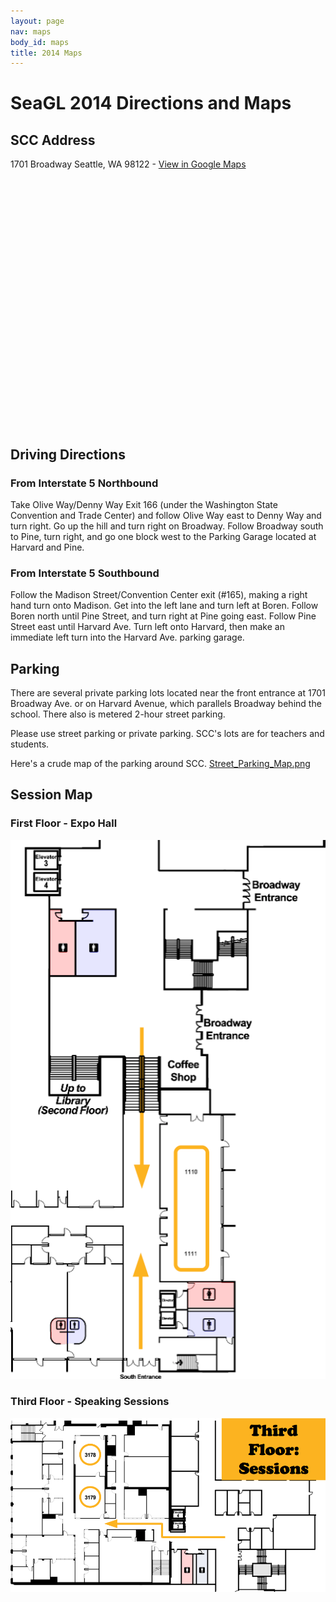 ```yaml
---
layout: page
nav: maps
body_id: maps
title: 2014 Maps
---
```


# SeaGL 2014 Directions and Maps

## SCC Address

1701 Broadway Seattle, WA 98122 - [View in Google Maps](https://maps.google.com/maps?q=Seattle+Central+College,+Broadway,+Seattle,+WA&hl=en&ll=47.616376,-122.321348&spn=0.002839,0.005917&sll=47.616135,-122.320806&sspn=0.001427,0.002958&oq=SCC,+&t=m&z=18)

<div id="map_canvas" style="width: 900px; height: 400px;"></div>

## Driving Directions

### From Interstate 5 Northbound

Take Olive Way/Denny Way Exit 166 (under the Washington State Convention and
Trade Center) and follow Olive Way east to Denny Way and turn right. Go up the
hill and turn right on Broadway. Follow Broadway south to Pine, turn right, and
go one block west to the Parking Garage located at Harvard and Pine.

### From Interstate 5 Southbound

Follow the Madison Street/Convention Center exit (#165), making a right hand turn
onto Madison. Get into the left lane and turn left at Boren. Follow Boren north
until Pine Street, and turn right at Pine going east. Follow Pine Street east
until Harvard Ave. Turn left onto Harvard, then make an immediate left turn into
the Harvard Ave. parking garage.

## Parking

There are several private parking lots located near the front entrance at 1701
Broadway Ave. or on Harvard Avenue, which parallels Broadway behind the school.
There also is metered 2-hour street parking.

Please use street parking or private parking. SCC's lots are for teachers and
students.

Here's a crude map of the parking around SCC. [Street_Parking_Map.png](/img/maps/2014/Street_Parking_Map.png)

## Session Map

### First Floor - Expo Hall

![First Floor](/img/maps/2014/SCC_First_Floor_Sessions.png)

### Third Floor - Speaking Sessions

![Third Floor](/img/maps/2014/SCC_Third_Floor_Sessions.png)

<script type='text/javascript' src="//maps.googleapis.com/maps/api/js?v=3.exp&key={{ site.custom.maps.google.apikey }}"></script>
<script type='text/javascript'>
    $(function(){
        var mapOptions = {
            zoom: 17,
            center: new google.maps.LatLng(47.616248,-122.321426),
            mapTypeId: google.maps.MapTypeId.HYBRID
        };
        gMap = new google.maps.Map(document.getElementById('map_canvas'), mapOptions);

        var marker = new google.maps.Marker({
            position: new google.maps.LatLng(47.616248,-122.321426),
            map: gMap,
            title: 'SeaGL @ SCC'
        });

        var contentString = '<div id="content">'+
            '<div id="siteNotice">'+
            '</div>'+
            '<h1 id="firstHeading" class="firstHeading">SeaGL @ SCC</h1>'+
            '<div id="bodyContent">'+
            '<p>1701 Broadway Seattle, WA 98122</p>'+
            '</div>'+
            '</div>';

        var infowindow = new google.maps.InfoWindow({
            content: contentString
        });

        google.maps.event.addListener(marker, 'click', function() {
            infowindow.open(gMap, marker);
        });
    });
</script>
